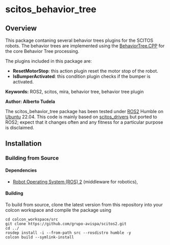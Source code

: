 # scitos_behavior_tree

## Overview

This package contaning several behavior trees plugins for the SCITOS robots. The behavior trees are implemented using the [BehaviorTree.CPP] for the core Behavior Tree processing.

The plugins included in this package are:
* **ResetMotorStop**: this action plugin reset the motor stop of the robot.
* **IsBumperActivated**: this condition plugin checks if the bumper is activated.


**Keywords:** ROS2, scitos, mira, behavior tree, behavior tree plugin

**Author: Alberto Tudela<br />**

The scitos_behavior_tree package has been tested under [ROS2] Humble on [Ubuntu] 22.04. This code is mainly based on [scitos_drivers](https://github.com/strands-project/scitos_drivers/) but ported to ROS2; expect that it changes often and any fitness for a particular purpose is disclaimed.

## Installation

### Building from Source

#### Dependencies

- [Robot Operating System (ROS) 2](https://docs.ros.org/en/humble/) (middleware for robotics),

#### Building

To build from source, clone the latest version from this repository into your colcon workspace and compile the package using

	cd colcon_workspace/src
	git clone https://github.com/grupo-avispa/scitos2.git
	cd ../
	rosdep install -i --from-path src --rosdistro humble -y
	colcon build --symlink-install

[Ubuntu]: https://ubuntu.com/
[ROS2]: https://docs.ros.org/en/humble/
[BehaviorTree.CPP]: https://github.com/BehaviorTree/BehaviorTree.CPP